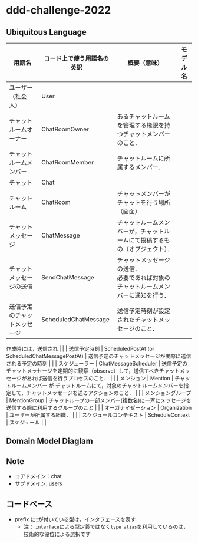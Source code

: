 # ddd-challenge-2022

## Ubiquitous Language

| 用語名                       | コード上で使う用語名の英訳 | 概要（意味）                                                                         | モデル名 |
| ---------------------------- | -------------------------- | ------------------------------------------------------------------------------------ | -------- |
| ユーザー（社会人）           | User                       |                                                                                      |          |
| チャットルームオーナー       | ChatRoomOwner              | あるチャットルームを管理する権限を持つチャットメンバーのこと．                       |          |
| チャットルームメンバー       | ChatRoomMember             | チャットルームに所属するメンバー．                                                   |          |
| チャット                     | Chat                       |                                                                                      |          |
| チャットルーム               | ChatRoom                   | チャットメンバーがチャットを行う場所（画面）                                         |          |
| チャットメッセージ           | ChatMessage                | チャットルームメンバーが，チャットルームにて投稿するもの（オブジェクト）．           |          |
| チャットメッセージの送信     | SendChatMessage            | チャットメッセージの送信．<br>必要であれば対象のチャットルームメンバーに通知を行う． |          |
| 送信予定のチャットメッセージ | ScheduledChatMessage       | 送信予定時刻が設定されたチャットメッセージのこと．                                   |

作成時には，送信され | |
| 送信予定時刻 | ScheduledPostAt (or ScheduledChatMessagePostAt) | 送信予定のチャットメッセージが実際に送信される予定の時刻 | |
| スケジューラー | ChatMessageScheduler | 送信予定のチャットメッセージを定期的に観察（observe）して，送信すべきチャットメッセージがあれば送信を行うプロセスのこと． | |
| メンション | Mention | チャットルームメンバー が チャットルームにて，対象のチャットルームメンバーを指定して，チャットメッセージを送るアクションのこと． | |
| メンショングループ | MentionGroup | チャットループの一部メンバー(複数名)に一斉にメッセージを送信する際に利用するグループのこと | |
| オーガナイゼーション | Organization | ユーザーが所属する組織． | |
| スケジュールコンテキスト | ScheduleContext | スケジュール | |

## Domain Model Diaglam

## Note

- コアドメイン：chat
- サブドメイン: users

## コードベース

- prefix に`I`が付いている型は，インタフェースを表す
  - 注： `interface`による型定義ではなく`type alias`を利用しているのは，技術的な優位による選択です
